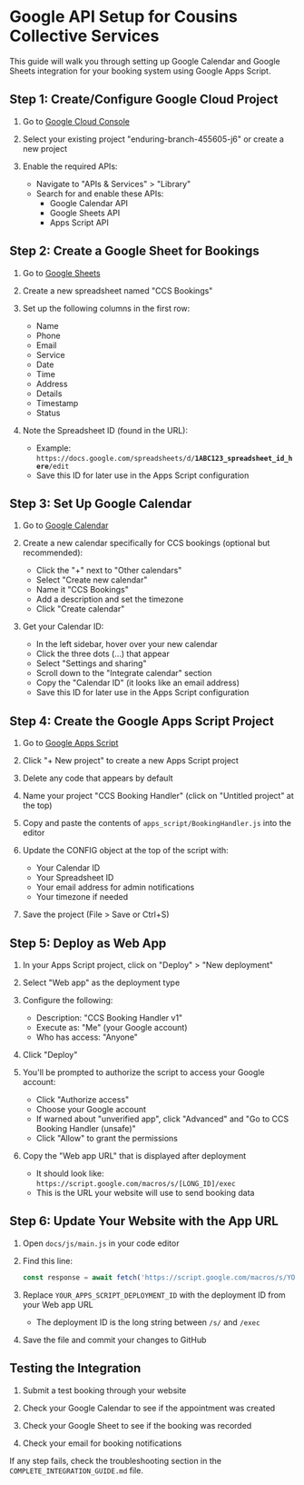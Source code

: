# Google API Setup for Cousins Collective Services

This guide will walk you through setting up Google Calendar and Google Sheets integration for your booking system using Google Apps Script.

## Step 1: Create/Configure Google Cloud Project

1. Go to [Google Cloud Console](https://console.cloud.google.com/)

2. Select your existing project "enduring-branch-455605-j6" or create a new project

3. Enable the required APIs:
   - Navigate to "APIs & Services" > "Library"
   - Search for and enable these APIs:
     - Google Calendar API
     - Google Sheets API
     - Apps Script API

## Step 2: Create a Google Sheet for Bookings

1. Go to [Google Sheets](https://sheets.google.com/)

2. Create a new spreadsheet named "CCS Bookings"

3. Set up the following columns in the first row:
   - Name
   - Phone
   - Email
   - Service
   - Date
   - Time
   - Address
   - Details
   - Timestamp
   - Status

4. Note the Spreadsheet ID (found in the URL):
   - Example: `https://docs.google.com/spreadsheets/d/`**`1ABC123_spreadsheet_id_here`**`/edit`
   - Save this ID for later use in the Apps Script configuration

## Step 3: Set Up Google Calendar

1. Go to [Google Calendar](https://calendar.google.com/)

2. Create a new calendar specifically for CCS bookings (optional but recommended):
   - Click the "+" next to "Other calendars"
   - Select "Create new calendar"
   - Name it "CCS Bookings"
   - Add a description and set the timezone
   - Click "Create calendar"

3. Get your Calendar ID:
   - In the left sidebar, hover over your new calendar
   - Click the three dots (...) that appear
   - Select "Settings and sharing"
   - Scroll down to the "Integrate calendar" section
   - Copy the "Calendar ID" (it looks like an email address)
   - Save this ID for later use in the Apps Script configuration

## Step 4: Create the Google Apps Script Project

1. Go to [Google Apps Script](https://script.google.com/)

2. Click "+ New project" to create a new Apps Script project

3. Delete any code that appears by default

4. Name your project "CCS Booking Handler" (click on "Untitled project" at the top)

5. Copy and paste the contents of `apps_script/BookingHandler.js` into the editor

6. Update the CONFIG object at the top of the script with:
   - Your Calendar ID
   - Your Spreadsheet ID
   - Your email address for admin notifications
   - Your timezone if needed

7. Save the project (File > Save or Ctrl+S)

## Step 5: Deploy as Web App

1. In your Apps Script project, click on "Deploy" > "New deployment"

2. Select "Web app" as the deployment type

3. Configure the following:
   - Description: "CCS Booking Handler v1"
   - Execute as: "Me" (your Google account)
   - Who has access: "Anyone"

4. Click "Deploy"

5. You'll be prompted to authorize the script to access your Google account:
   - Click "Authorize access"
   - Choose your Google account
   - If warned about "unverified app", click "Advanced" and "Go to CCS Booking Handler (unsafe)"
   - Click "Allow" to grant the permissions

6. Copy the "Web app URL" that is displayed after deployment
   - It should look like: `https://script.google.com/macros/s/[LONG_ID]/exec`
   - This is the URL your website will use to send booking data

## Step 6: Update Your Website with the App URL

1. Open `docs/js/main.js` in your code editor

2. Find this line:
   ```javascript
   const response = await fetch('https://script.google.com/macros/s/YOUR_APPS_SCRIPT_DEPLOYMENT_ID/exec', {
   ```

3. Replace `YOUR_APPS_SCRIPT_DEPLOYMENT_ID` with the deployment ID from your Web app URL
   - The deployment ID is the long string between `/s/` and `/exec`

4. Save the file and commit your changes to GitHub

## Testing the Integration

1. Submit a test booking through your website

2. Check your Google Calendar to see if the appointment was created

3. Check your Google Sheet to see if the booking was recorded

4. Check your email for booking notifications

If any step fails, check the troubleshooting section in the `COMPLETE_INTEGRATION_GUIDE.md` file. 